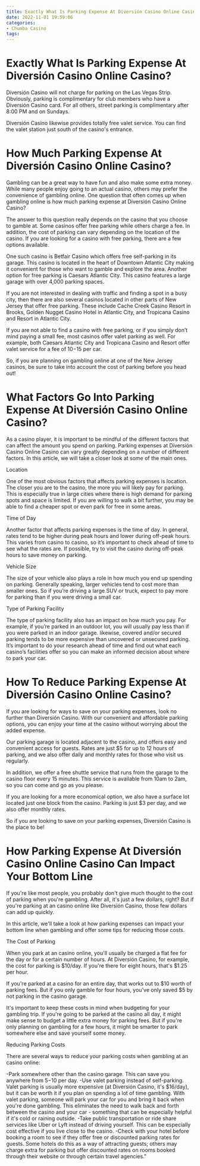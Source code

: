```yaml
---
title: Exactly What Is Parking Expense At Diversión Casino Online Casino
date: 2022-11-01 19:59:06
categories:
- Chumba Casino
tags:
---
```



#  Exactly What Is Parking Expense At Diversión Casino Online Casino?

Diversión Casino will not charge for parking on the Las Vegas Strip. Obviously, parking is complimentary for club members who have a Diversión Casino card. For all others, street parking is complimentary after 8:00 PM and on Sundays.

Diversión Casino likewise provides totally free valet service. You can find the valet station just south of the casino's entrance.

#  How Much Parking Expense At Diversión Casino Online Casino?

Gambling can be a great way to have fun and also make some extra money. While many people enjoy going to an actual casino, others may prefer the convenience of gambling online. One question that often comes up when gambling online is how much parking expense at Diversión Casino Online Casino?

The answer to this question really depends on the casino that you choose to gamble at. Some casinos offer free parking while others charge a fee. In addition, the cost of parking can vary depending on the location of the casino. If you are looking for a casino with free parking, there are a few options available.

One such casino is Betfair Casino which offers free self-parking in its garage. This casino is located in the heart of Downtown Atlantic City making it convenient for those who want to gamble and explore the area. Another option for free parking is Caesars Atlantic City. This casino features a large garage with over 4,000 parking spaces.

If you are not interested in dealing with traffic and finding a spot in a busy city, then there are also several casinos located in other parts of New Jersey that offer free parking. These include Cache Creek Casino Resort in Brooks, Golden Nugget Casino Hotel in Atlantic City, and Tropicana Casino and Resort in Atlantic City.

If you are not able to find a casino with free parking, or if you simply don’t mind paying a small fee, most casinos offer valet parking as well. For example, both Caesars Atlantic City and Tropicana Casino and Resort offer valet service for a fee of $10-$15 per car.

So, if you are planning on gambling online at one of the New Jersey casinos, be sure to take into account the cost of parking before you head out!

#  What Factors Go Into Parking Expense At Diversión Casino Online Casino?

As a casino player, it is important to be mindful of the different factors that can affect the amount you spend on parking. Parking expenses at Diversión Casino Online Casino can vary greatly depending on a number of different factors. In this article, we will take a closer look at some of the main ones.

Location

One of the most obvious factors that affects parking expenses is location. The closer you are to the casino, the more you will likely pay for parking. This is especially true in large cities where there is high demand for parking spots and space is limited. If you are willing to walk a bit further, you may be able to find a cheaper spot or even park for free in some areas.

Time of Day

Another factor that affects parking expenses is the time of day. In general, rates tend to be higher during peak hours and lower during off-peak hours. This varies from casino to casino, so it’s important to check ahead of time to see what the rates are. If possible, try to visit the casino during off-peak hours to save money on parking.

Vehicle Size

The size of your vehicle also plays a role in how much you end up spending on parking. Generally speaking, larger vehicles tend to cost more than smaller ones. So if you’re driving a large SUV or truck, expect to pay more for parking than if you were driving a small car.

Type of Parking Facility

The type of parking facility also has an impact on how much you pay. For example, if you’re parked in an outdoor lot, you will usually pay less than if you were parked in an indoor garage. likewise, covered and/or secured parking tends to be more expensive than uncovered or unsecured parking. It’s important to do your research ahead of time and find out what each casino’s facilities offer so you can make an informed decision about where to park your car.

#  How To Reduce Parking Expense At Diversión Casino Online Casino?

If you are looking for ways to save on your parking expenses, look no further than Diversión Casino. With our convenient and affordable parking options, you can enjoy your time at the casino without worrying about the added expense.

Our parking garage is located adjacent to the casino, and offers easy and convenient access for guests. Rates are just $5 for up to 12 hours of parking, and we also offer daily and monthly rates for those who visit us regularly.

In addition, we offer a free shuttle service that runs from the garage to the casino floor every 15 minutes. This service is available from 10am to 2am, so you can come and go as you please.

If you are looking for a more economical option, we also have a surface lot located just one block from the casino. Parking is just $3 per day, and we also offer monthly rates.

So if you are looking to save on your parking expenses, Diversión Casino is the place to be!

#  How Parking Expense At Diversión Casino Online Casino Can Impact Your Bottom Line

If you're like most people, you probably don't give much thought to the cost of parking when you're gambling. After all, it's just a few dollars, right? But if you're parking at an casino online like Diversión Casino, those few dollars can add up quickly.

In this article, we'll take a look at how parking expenses can impact your bottom line when gambling and offer some tips for reducing those costs.

The Cost of Parking

When you park at an casino online, you'll usually be charged a flat fee for the day or for a certain number of hours. At Diversión Casino, for example, the cost for parking is $10/day. If you're there for eight hours, that's $1.25 per hour.

If you're parked at a casino for an entire day, that works out to $10 worth of parking fees. But if you only gamble for four hours, you've only saved $5 by not parking in the casino garage.

It's important to keep these costs in mind when budgeting for your gambling trip. If you're going to be parked at the casino all day, it might make sense to budget a little extra money for parking fees. But if you're only planning on gambling for a few hours, it might be smarter to park somewhere else and save yourself some money.

Reducing Parking Costs

There are several ways to reduce your parking costs when gambling at an casino online:

-Park somewhere other than the casino garage. This can save you anywhere from $5-$10 per day.
-Use valet parking instead of self-parking. Valet parking is usually more expensive (at Diversión Casino, it's $16/day), but it can be worth it if you plan on spending a lot of time gambling. With valet parking, someone will park your car for you and bring it back when you're done gambling. This eliminates the need to walk back and forth between the casino and your car - something that can be especially helpful if it's cold or raining outside. 
-Take public transportation or ride share services like Uber or Lyft instead of driving yourself. This can be especially cost effective if you live close to the casino. 
-Check with your hotel before booking a room to see if they offer free or discounted parking rates for guests. Some hotels do this as a way of attracting guests; others may charge extra for parking but offer discounted rates on rooms booked through their website or through certain travel agencies."